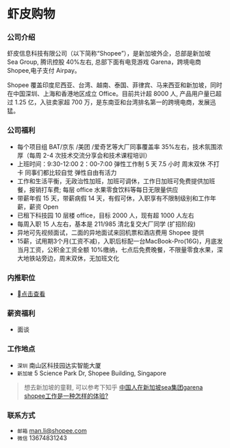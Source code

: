 虾皮购物
==========

### 公司介绍

虾皮信息科技有限公司（以下简称“Shopee”），是新加坡外企，总部是新加坡 Sea Group, 腾讯控股 40%左右, 总部下面有电竞游戏 Garena，跨境电商 Shopee,电子支付 Airpay。

Shopee 覆盖印度尼西亚、台湾、越南、泰国、菲律宾、马来西亚和新加坡，同时在中国深圳、上海和香港地区成立 Office。目前共计超 8000 人, 产品用户量已超过 1.25 亿，入驻卖家超 700 万，是东南亚和台湾排名第一的跨境电商，发展迅猛。

### 公司福利

- 每个项目组 BAT/京东 /美团 /爱奇艺等大厂同事覆盖率 35%左右，技术氛围浓厚（每周 2-4 次技术交流分享会和技术课程培训）
- 上班时间：9:30-12:00 2：00-7:00 弹性工作制 5 天 7.5 小时 周末双休 不打卡 同事们都比较自觉 弹性自由有活力
- 工作和生活平衡，无政治性加班，加班可调休，工作日加班可免费提供加班餐，报销打车费; 每层 office 水果零食饮料等每日无限量供应
- 带薪年假 15 天，带薪病假 14 天，有假可休，入职享有不限制级别和工作年薪，薪资 Open
- 已租下科技园 10 层楼 office，目标 2000 人，现有超 1000 人左右
- 每周入职 15 人左右，基本是 211/985 清北复交大厂同学 (扩招阶段)
- 异地可先视频面试，二面的异地面试来回机票和酒店费用 Shopee 提供
- 15薪，试用期3个月(工资不减)，入职后标配一台MacBook-Pro(16G)，月底发当月工资，公积金工资全额 10%缴纳，七点后免费晚餐，不限量零食水果，深大地铁站旁边，周末双休，无加班文化

### 内推职位

- [点击查看](https://app.mokahr.com/recommendation-apply/shopee/2964?recommenderId=163102#/?anchorName=007&sourceToken=&_k=claw7y)

### 薪资福利

- 面谈

### 工作地点

- `深圳` 南山区科技园达实智能大厦
- `新加坡` 5 Science Park Dr, Shopee Building, Singapore

> 想去新加坡的童鞋, 可以参考下知乎 [中国人在新加坡sea集团garena shopee工作是一种怎样的体验?](https://www.zhihu.com/question/268913458)

### 联系方式

- `邮箱` man.li@shopee.com
- `微信` 13674831243